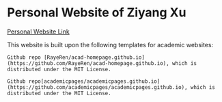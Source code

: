 # Personal Website of Ziyang Xu

[Personal Website Link](https://statxzy7.github.io/)

This website is built upon the following templates for academic websites:

    Github repo [RayeRen/acad-homepage.github.io](https://github.com/RayeRen/acad-homepage.github.io), which is distributed under the MIT License.

    Github repo[academicpages/academicpages.github.io](https://github.com/academicpages/academicpages.github.io), which is distributed under the MIT License.
